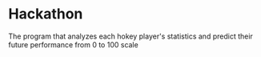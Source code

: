 # Hackathon
The program that analyzes each hokey player's statistics and predict their future performance from 0 to 100 scale
